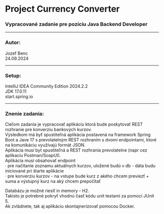 # Project Currency Converter
### Vypracované zadanie pre pozíciu Java Backend Developer
--------------------

### Autor:
Jozef Benc \
24.09.2024

--------------------
### Setup:
IntelliJ IDEA Community Edition 2024.2.2 \
JDK 17.0.11 \
start.spring.io

--------------------
### Znenie zadania:
Cieľom zadania je vypracovať aplikáciu ktorá bude poskytovať REST rozhranie pre konverziu bankových kurzov. \
Výsledkom má byť spustiteľná aplikácia postavená na framework Spring Boot a Jave 17 s prevolatelným REST rozhraním s dvomi endpointami, ktoré na komunikáciu využívajú formát JSON. \
Aplikácia musí byt spustiteľná a REST rozhrania prevolatelne (napr cez aplikaciu Postman/SoapUI). \
Aplikácia musí obsahovať endpoint \
·         pre načítanie zoznamu aktuálnych kurzov, uložené budú v db - dáta budu iniciované pri štarte aplikácie \
·         pre konverziu kurzov - na vstupe bude kurz z akého chcem previezť + suma  a  výstupný kurz na aký chcem prepočítať

Databázu je možné riesiť in memory - H2. \
Takisto je potrebné pokryť vhodnú časť kódu unit testami za pomoci JUnit 5. \
Ak zvládnete, tak aj aplikáciu skontajnerizovať pomocou Docker.